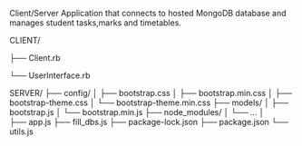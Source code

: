 Client/Server Application that connects to hosted MongoDB database and manages student tasks,marks and timetables.

CLIENT/

├── Client.rb

└── UserInterface.rb

    
SERVER/
├── config/
│   ├── bootstrap.css
│   ├── bootstrap.min.css
│   ├── bootstrap-theme.css
│   └── bootstrap-theme.min.css
├── models/
│   ├── bootstrap.js
│   └── bootstrap.min.js
├── node_modules/
│   └── ...
│   
├── app.js
├── fill_dbs.js
├── package-lock.json
├── package.json
└── utils.js
